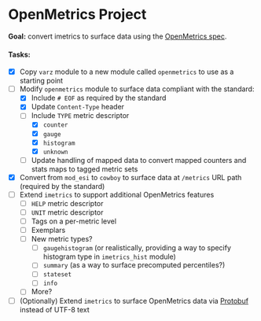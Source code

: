 # OpenMetrics Project

**Goal:** convert imetrics to surface data using the [OpenMetrics spec](https://github.com/OpenObservability/OpenMetrics/blob/main/specification/OpenMetrics.md).

#### Tasks:

- [x] Copy `varz` module to a new module called `openmetrics` to use as a starting point
- [ ] Modify `openmetrics` module to surface data compliant with the standard:
  - [x] Include `# EOF` as required by the standard
  - [x] Update `Content-Type` header
  - [ ] Include `TYPE` metric descriptor
    - [x] `counter`
    - [x] `gauge`
    - [x] `histogram`
    - [x] `unknown`
  - [ ] Update handling of mapped data to convert mapped counters and stats maps to tagged metric sets
- [x] Convert from `mod_esi` to `cowboy` to surface data at `/metrics` URL path (required by the standard)
- [ ] Extend `imetrics` to support additional OpenMetrics features
  - [ ] `HELP` metric descriptor
  - [ ] `UNIT` metric descriptor
  - [ ] Tags on a per-metric level
  - [ ] Exemplars
  - [ ] New metric types?
    - [ ] `gaugehistogram` (or realistically, providing a way to specify histogram type in `imetrics_hist` module)
    - [ ] `summary` (as a way to surface precomputed percentiles?)
    - [ ] `stateset`
    - [ ] `info`
  - [ ] More?
- [ ] (Optionally) Extend `imetrics` to surface OpenMetrics data via [Protobuf](https://github.com/OpenObservability/OpenMetrics/blob/main/specification/OpenMetrics.md#protobuf-format) instead of UTF-8 text
